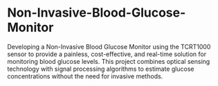 # Non-Invasive-Blood-Glucose-Monitor
Developing a Non-Invasive Blood Glucose Monitor using the TCRT1000 sensor to provide a painless, cost-effective, and real-time solution for monitoring blood glucose levels. This project combines optical sensing technology with signal processing algorithms to estimate glucose concentrations without the need for invasive methods.
